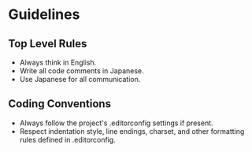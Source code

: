 # Guidelines

## Top Level Rules

- Always think in English.
- Write all code comments in Japanese.
- Use Japanese for all communication.

## Coding Conventions

- Always follow the project's .editorconfig settings if present.
- Respect indentation style, line endings, charset, and other formatting rules defined in .editorconfig.

